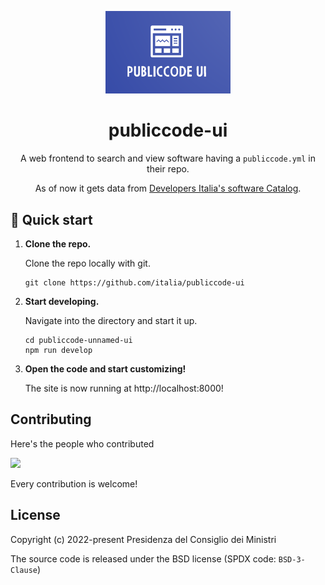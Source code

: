 <!-- markdownlint-disable no-inline-html -->
<p align="center">
  <img width="200" src=".github/logo.png" />
</p>
<h1 align="center">
  publiccode-ui
</h1>
<p align="center">
  A web frontend to search and view software having a <code>publiccode.yml</code> in their repo.
</p>
<p align="center">
  As of now it gets data from <a href="https://github.com/italia/developers-italia-api">Developers Italia's software Catalog</a>.
</p>


## 🚀 Quick start

1.  **Clone the repo.**

    Clone the repo locally with git.

    ```shell
    git clone https://github.com/italia/publiccode-ui
    ```

2.  **Start developing.**

    Navigate into the directory and start it up.

    ```shell
    cd publiccode-unnamed-ui
    npm run develop
    ```

3.  **Open the code and start customizing!**

    The site is now running at http://localhost:8000!
    
## Contributing

Here's the people who contributed

<a href="https://github.com/italia/publiccode-unnamed-ui/graphs/contributors">
  <img
  src="https://contributors-img.web.app/image?repo=italia/publiccode-unnamed-ui"
  />
</a>

Every contribution is welcome!

## License

Copyright (c) 2022-present Presidenza del Consiglio dei Ministri

The source code is released under the BSD license (SPDX code: `BSD-3-Clause`)
